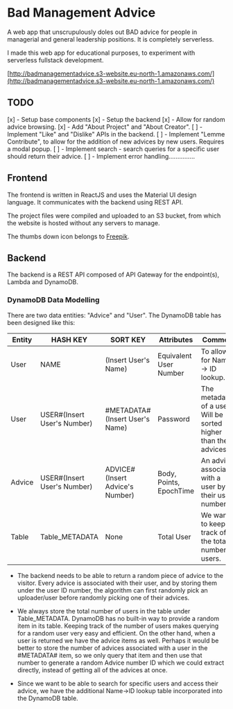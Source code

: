# Bad Management Advice

A web app that unscrupulously doles out BAD advice for people in managerial and general leadership positions. It is completely serverless.

I made this web app for educational purposes, to experiment with serverless fullstack development. 

[http://badmanagementadvice.s3-website.eu-north-1.amazonaws.com/](http://badmanagementadvice.s3-website.eu-north-1.amazonaws.com/)

## TODO

[x] - Setup base components
[x] - Setup the backend
[x] - Allow for random advice browsing.
[x] - Add "About Project" and "About Creator".
[ ] - Implement "Like" and "Dislike" APIs in the backend.
[ ] - Implement "Lemme Contribute", to allow for the addition of new advices by new users. Requires a modal popup.
[ ] - Implement search - search queries for a specific user should return their advice.
[ ] - Implement error handling...............

## Frontend

The frontend is written in ReactJS and uses the Material UI design language. It communicates with the backend using REST API.

The project files were compiled and uploaded to an S3 bucket, from which the website is hosted without any servers to manage.

The thumbs down icon belongs to [Freepik](https://www.flaticon.com/free-icon/dislike_996622).

## Backend

The backend is a REST API composed of API Gateway for the endpoint(s), Lambda and DynamoDB.

### DynamoDB Data Modelling

There are two data entities: "Advice" and "User". The DynamoDB table has been designed like this:

| Entity | HASH KEY | SORT KEY | Attributes | Comment |
| --- | --- | --- | --- | --- |
| User | NAME | (Insert User's Name) | Equivalent User Number | To allow for Name -> ID lookup. |
| User | USER#(Insert User's Number) | #METADATA#(Insert User's Name) |  Password | The metadata of a user. Will be sorted higher than the advices. |
| Advice | USER#(Insert User's Number) | ADVICE#(Insert Advice's Number) |  Body, Points, EpochTime | An advice, associated with a user by their user number. |
| Table | Table_METADATA | None | Total User | We want to keep track of the total number of users. |

- The backend needs to be able to return a random piece of advice to the visitor. Every advice is associated with their user, and by storing them under the user ID number, the algorithm can first randomly pick an uploader/user before randomly picking one of their advices.

- We always store the total number of users in the table under Table_METADATA. DynamoDB has no built-in way to provide a random item in its table. Keeping track of the number of users makes querying for a random user very easy and efficient. On the other hand, when a user is returned we have the advice items as well. Perhaps it would be better to store the number of advices associated with a user in the #METADATA# item, so we only query that item and then use that number to generate a random Advice number ID which we could extract directly, instead of getting all of the advices at once.

- Since we want to be able to search for specific users and access their advice, we have the additional Name->ID lookup table incorporated into the DynamoDB table.


